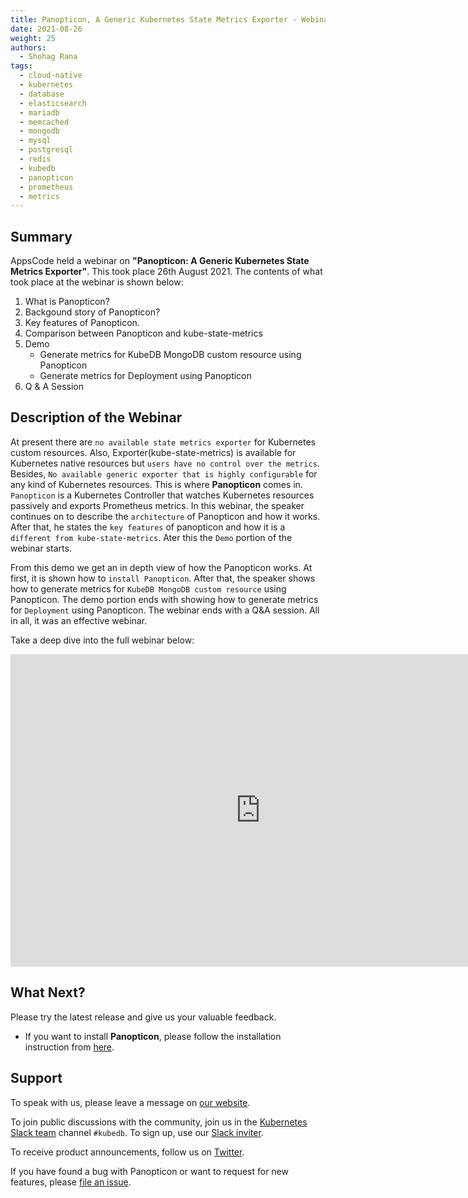 ```yaml
---
title: Panopticon, A Generic Kubernetes State Metrics Exporter - Webinar
date: 2021-08-26
weight: 25
authors:
  - Shohag Rana
tags:
  - cloud-native
  - kubernetes
  - database
  - elasticsearch
  - mariadb
  - memcached
  - mongodb
  - mysql
  - postgresql
  - redis
  - kubedb
  - panopticon
  - prometheus
  - metrics
---
```

## Summary

AppsCode held a webinar on **"Panopticon: A Generic Kubernetes State Metrics Exporter"**. This took place 26th August 2021. The contents of what took place at the webinar is shown below:

1) What is Panopticon?
2) Backgound story of Panopticon?
3) Key features of Panopticon.
4) Comparison between Panopticon and kube-state-metrics
5) Demo
    * Generate metrics for KubeDB MongoDB custom resource using Panopticon
    * Generate metrics for Deployment using Panopticon
6) Q & A Session

## Description of the Webinar

At present there are `no available state metrics exporter` for Kubernetes custom resources. Also, Exporter(kube-state-metrics) is available for Kubernetes native resources but `users have no control over the metrics`. Besides, `No available generic exporter that is highly configurable` for any kind of Kubernetes resources. This is where **Panopticon** comes in. `Panopticon` is a Kubernetes Controller that watches Kubernetes resources passively and exports Prometheus metrics. In this webinar, the speaker continues on to describe the `architecture` of Panopticon and how it works. After that, he states the `key features` of panopticon and how it is a `different from kube-state-metrics`. Ater this the `Demo` portion of the webinar starts.

From this demo we get an in depth view of how the Panopticon works. At first, it is shown how to `install Panopticon`. After that, the speaker shows how to generate metrics for `KubeDB MongoDB custom resource` using Panopticon. The demo portion ends with showing how to generate metrics for `Deployment` using Panopticon. The webinar ends with a Q&A session.
All in all, it was an effective webinar.

Take a deep dive into the full webinar below:

<iframe style="height: 500px; width: 800px" src="https://www.youtube.com/embed/xDvna1MNBuc" title="YouTube video player" frameborder="0" allow="accelerometer; autoplay; clipboard-write; encrypted-media; gyroscope; picture-in-picture" allowfullscreen></iframe>

## What Next?

Please try the latest release and give us your valuable feedback.

* If you want to install **Panopticon**, please follow the installation instruction from [here](https://blog.byte.builders/post/introducing-panopticon/).

## Support

To speak with us, please leave a message on [our website](https://appscode.com/contact/).

To join public discussions with the community, join us in the [Kubernetes Slack team](https://kubernetes.slack.com/messages/C8149MREV/) channel `#kubedb`. To sign up, use our [Slack inviter](http://slack.kubernetes.io/).

To receive product announcements, follow us on [Twitter](https://twitter.com/KubeDB).

If you have found a bug with Panopticon or want to request for new features, please [file an issue](https://github.com/kubeops/installer).
